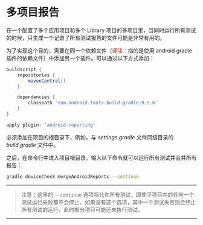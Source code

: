 # 多项目报告

在一个配置了多个应用项目和多个 Library 项目的多项目里，当同时运行所有测试的时候，只生成一个记录了所有测试报告的文件可能是非常有用的。

为了实现这个目的，需要在同一个依赖文件（<font color='red'>译注：</font>指的是使用 android gradle 插件的依赖文件）中添加另一个插件。可以通过以下方式添加：

```  Groovy
buildscript {
    repositories {
        mavenCentral()
    }

    dependencies {
        classpath 'com.android.tools.build:gradle:0.5.6'
    }
}

apply plugin: 'android-reporting'
```

必须添加在项目的根目录下，例如，与 *settings.gradle* 文件同级目录的 *build.gradle* 文件中。

之后，在命令行中进入项目根目录，输入以下命令就可以运行所有测试并合并所有报告：

``` sh
gradle deviceCheck mergeAndroidReports --continue
```

---

> 注意：这里的 `--continue` 选项将允许所有测试，即使子项目中的任何一个测试运行失败都不会停止。如果没有这个选项，其中一个测试失败则会终止所有测试的运行，此时部分项目可能还未执行测试。

---